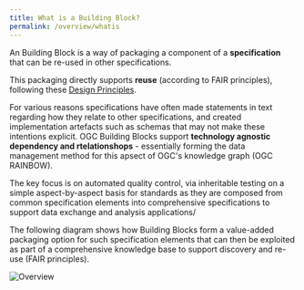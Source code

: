 ```yaml
---
title: What is a Building Block?
permalink: /overview/whatis
---
```

An Building Block is a way of packaging a component of a **specification** that can be re-used in other specifications.

This packaging directly supports **reuse** (according to FAIR principles), following these [Design Principles](overview/principles).

For various reasons specifications have often made statements in text regarding how they relate to other specifications, and created implementation artefacts such as schemas that may not make these intentions explicit. OGC Building Blocks support **technology agnostic dependency and rtelationshops** - essentially forming the data management method for this apsect of OGC's knowledge graph (OGC RAINBOW).

The key focus is on automated quality control, via inheritable testing on a simple aspect-by-aspect basis for standards as they are composed from common specification elements into comprehensive specifications to support data exchange and analysis applications/  

The following diagram shows how Building Blocks form a value-added packaging option for such specification elements that can then be exploited as part of a comprehensive knowledge base to support discovery and re-use (FAIR principles).

![Overview](https://lucid.app/publicSegments/view/266abfd3-ed51-43a8-a9b0-8e3251c28b54/image.png)